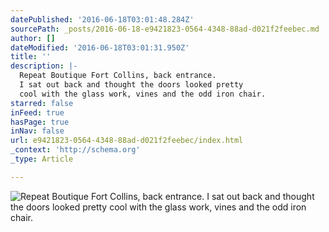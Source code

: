 ```yaml
---
datePublished: '2016-06-18T03:01:48.284Z'
sourcePath: _posts/2016-06-18-e9421823-0564-4348-88ad-d021f2feebec.md
author: []
dateModified: '2016-06-18T03:01:31.950Z'
title: ''
description: |-
  Repeat Boutique Fort Collins, back entrance.
  I sat out back and thought the doors looked pretty 
  cool with the glass work, vines and the odd iron chair.
starred: false
inFeed: true
hasPage: true
inNav: false
url: e9421823-0564-4348-88ad-d021f2feebec/index.html
_context: 'http://schema.org'
_type: Article

---
```

![Repeat Boutique Fort Collins, back entrance.
I sat out back and thought the doors looked pretty 
cool with the glass work, vines and the odd iron chair.](https://the-grid-user-content.s3-us-west-2.amazonaws.com/596bae51-e722-4b98-8c26-7e91f446ab95.jpg)